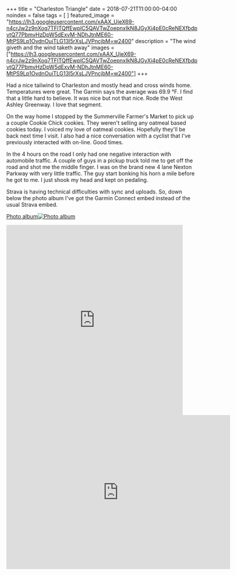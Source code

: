 +++
title =  "Charleston Triangle"
date = 2018-07-21T11:00:00-04:00
noindex = false
tags = [ ]
featured_image = "https://lh3.googleusercontent.com/xAAX_UjeX69-n4crJw2z9nXoq7TFlTQffEwpIC5QAVTwZoepnxIkN8JGyXi4pE0cReNEXfbdpvtQ77PbmvHzDpW5dExvM-NDhJtnME60-MtPS9Lp1OvdnOuiTLG13l5rXsLJVPncjbM=w2400"
description = "The wind giveth and the wind taketh away"
images = ["https://lh3.googleusercontent.com/xAAX_UjeX69-n4crJw2z9nXoq7TFlTQffEwpIC5QAVTwZoepnxIkN8JGyXi4pE0cReNEXfbdpvtQ77PbmvHzDpW5dExvM-NDhJtnME60-MtPS9Lp1OvdnOuiTLG13l5rXsLJVPncjbM=w2400"]
+++

Had a nice tailwind to Charleston and mostly head and cross winds home. Temperatures were great. The Garmin says the average was 69.9 °F. I find that a little hard to believe. It was nice but not that nice. Rode the West Ashley Greenway. I love that segment.

On the way home I stopped by the Summerville Farmer's Market to pick up a couple Cookie Chick cookies. They weren't selling any oatmeal based cookies today. I voiced my love of oatmeal cookies. Hopefully they'll be back next time I visit. I also had a nice conversation with a cyclist that I've previously interacted with on-line. Good times.

In the 4 hours on the road I only had one negative interaction with automobile traffic. A couple of guys in a pickup truck told me to get off the road and shot me the middle finger. I was on the brand new 4 lane Nexton Parkway with very little traffic. The guy start bonking his horn a mile before he got to me. I just shook my head and kept on pedaling.

Strava is having technical difficulties with sync and uploads. So, down below the photo album I've got the Garmin Connect embed instead of the usual Strava embed.


[Photo album![Photo album](https://lh3.googleusercontent.com/njncsPwC9996r_jZ6xjjleAjnKodZZLzu4IEgWZ_JHC1vdlFDUWUZnULDpJwveM1uqBWQqZEGrxA6vHyNLPK9l3HRYVvz2nctfFZgHIuXla8awe8MU9r2vQAkeNxBcjipI8VDWr-_3E=w2400)](https://photos.app.goo.gl/3fbUFo8XNzK9tSgB6)


<iframe src='https://connect.garmin.com/modern/activity/embed/2868897860' title='Berkeley County Road Cycling' width='465' height='500' frameborder='0'></iframe>

<iframe height='405' width='590' frameborder='0' allowtransparency='true' scrolling='no' src='https://www.strava.com/activities/1718204361/embed/e9363f564e886c87a33ea51d0605df82c59d0ae6'></iframe>

